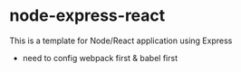 # node-express-react

This is a template for Node/React application using Express

- need to config webpack first & babel first
